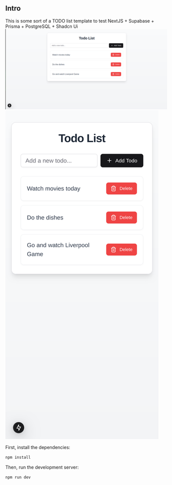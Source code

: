 ## Intro


This is some sort of a TODO list template to test NextJS + Supabase + Prisma + PostgreSQL + Shadcn Ui
![desktop-ui](image.png)
![mobile-ui](<Screen Shot 2024-12-01 at 18.09.24.png>)

First, install the dependencies:

```bash
npm install

```

Then, run the development server:

```bash
npm run dev

```

